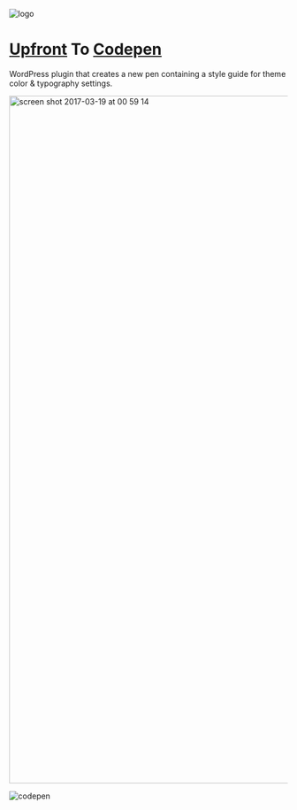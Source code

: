 ![logo](https://cloud.githubusercontent.com/assets/6676674/24087495/2dbc6bb4-0cf6-11e7-93c2-f6171df00c51.png)

# [Upfront](https://premium.wpmudev.org/projects/category/themes/) To [Codepen](http://codepen.io/)

WordPress plugin that creates a new pen containing a style guide for theme color & typography settings.

<img width="1243" alt="screen shot 2017-03-19 at 00 59 14" src="https://cloud.githubusercontent.com/assets/6676674/24078253/5627b638-0c3f-11e7-8329-7900b399c24f.png">

![codepen](https://cloud.githubusercontent.com/assets/6676674/24086164/f3f1b64c-0ce0-11e7-9cc2-427b4fa3f3ad.png)
